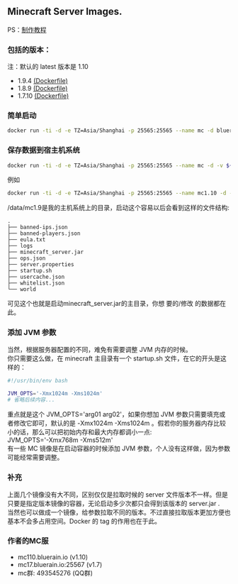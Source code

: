 ## Minecraft Server Images.
PS：[制作教程](http://blog.bluerain.io/2016/10/04/minecraft-docker/)
### 包括的版本：
注：默认的 latest 版本是 1.10   
* 1.9.4 [(Dockerfile)](https://github.com/HentaiMew/docker-minecraft/blob/master/1.9/Dockerfile)
* 1.8.9 [(Dockerfile)](https://github.com/HentaiMew/docker-minecraft/blob/master/1.8/Dockerfile)
* 1.7.10 [(Dockerfile)](https://github.com/HentaiMew/docker-minecraft/blob/master/1.7/Dockerfile)

### 简单启动
````bash
docker run -ti -d -e TZ=Asia/Shanghai -p 25565:25565 --name mc -d bluerain/minecraft:tag
````
### 保存数据到宿主机系统
````bash
docker run -ti -d -e TZ=Asia/Shanghai -p 25565:25565 --name mc -d -v ${your_host_path}:/data/minecraft bluerain/minecraft:tag
````
例如
````bash
docker run -ti -d -e TZ=Asia/Shanghai -p 25565:25565 --name mc1.10 -d -v /data/mc1.9:/data/minecraft bluerain/minecraft:1.9
````
/data/mc1.9是我的主机系统上的目录，启动这个容易以后会看到这样的文件结构:
````
.
├── banned-ips.json
├── banned-players.json
├── eula.txt
├── logs
├── minecraft_server.jar
├── ops.json
├── server.properties
├── startup.sh
├── usercache.json
├── whitelist.json
└── world
````
可见这个也就是启动minecraft_server.jar的主目录，你想 要的/修改 的数据都在此。   

### 添加 JVM 参数
当然，根据服务器配置的不同，难免有需要调整 JVM 内存的时候。   
你只需要这么做，在 minecraft 主目录有一个 startup.sh 文件，在它的开头是这样的：
````bash
#!/usr/bin/env bash

JVM_OPTS='-Xmx1024m -Xms1024m'
# 省略后续内容...
````
重点就是这个 JVM_OPTS='arg01 arg02'，如果你想加 JVM 参数只需要填充或者修改它即可，默认的是 -Xmx1024m -Xms1024m 。假若你的服务器内存比较小的话，那么可以把初始内存和最大内存都调小一点:   
JVM_OPTS='-Xmx768m -Xms512m'    
有一些 MC 镜像是在启动容器的时候添加 JVM 参数，个人没有这样做，因为参数可能经常需要调整。

### 补充
上面几个镜像没有大不同，区别仅仅是拉取时候的 server 文件版本不一样。但是只要是指定版本镜像的容器，无论启动多少次都只会得到该版本的 server.jar .   
当然也可以做成一个镜像，给参数拉取不同的版本。不过直接拉取版本更加方便也基本不会多占用空间。Docker 的 tag 的作用也在于此。

### 作者的MC服
* mc110.bluerain.io (v1.10)
* mc17.bluerain.io:25567 (v1.7)
* mc群: 493545276 (QQ群)
